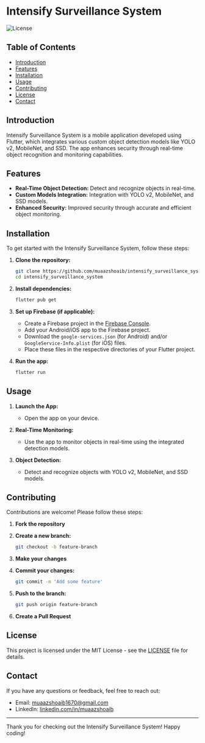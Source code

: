 # Intensify Surveillance System

![License](https://img.shields.io/badge/license-MIT-blue.svg)

## Table of Contents

- [Introduction](#introduction)
- [Features](#features)
- [Installation](#installation)
- [Usage](#usage)
- [Contributing](#contributing)
- [License](#license)
- [Contact](#contact)

## Introduction

Intensify Surveillance System is a mobile application developed using Flutter, which integrates various custom object detection models like YOLO v2, MobileNet, and SSD. The app enhances security through real-time object recognition and monitoring capabilities.

## Features

- **Real-Time Object Detection:** Detect and recognize objects in real-time.
- **Custom Models Integration:** Integration with YOLO v2, MobileNet, and SSD models.
- **Enhanced Security:** Improved security through accurate and efficient object monitoring.

## Installation

To get started with the Intensify Surveillance System, follow these steps:

1. **Clone the repository:**

    ```bash
    git clone https://github.com/muaazshoaib/intensify_surveillance_system.git
    cd intensify_surveillance_system
    ```

2. **Install dependencies:**

    ```bash
    flutter pub get
    ```

3. **Set up Firebase (if applicable):**
    - Create a Firebase project in the [Firebase Console](https://console.firebase.google.com/).
    - Add your Android/iOS app to the Firebase project.
    - Download the `google-services.json` (for Android) and/or `GoogleService-Info.plist` (for iOS) files.
    - Place these files in the respective directories of your Flutter project.

4. **Run the app:**

    ```bash
    flutter run
    ```

## Usage

1. **Launch the App:**
    - Open the app on your device.

2. **Real-Time Monitoring:**
    - Use the app to monitor objects in real-time using the integrated detection models.

3. **Object Detection:**
    - Detect and recognize objects with YOLO v2, MobileNet, and SSD models.

## Contributing

Contributions are welcome! Please follow these steps:

1. **Fork the repository**
2. **Create a new branch:**

    ```bash
    git checkout -b feature-branch
    ```

3. **Make your changes**
4. **Commit your changes:**

    ```bash
    git commit -m 'Add some feature'
    ```

5. **Push to the branch:**

    ```bash
    git push origin feature-branch
    ```

6. **Create a Pull Request**

## License

This project is licensed under the MIT License - see the [LICENSE](LICENSE) file for details.

## Contact

If you have any questions or feedback, feel free to reach out:

- Email: [muaazshoaib1670@gmail.com](mailto:muaazshoaib1670@gmail.com)
- LinkedIn: [linkedin.com/in/muaazshoaib](https://linkedin.com/in/muaazshoaib)

---

Thank you for checking out the Intensify Surveillance System! Happy coding!

